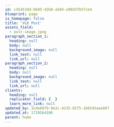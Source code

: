 ```yaml
---
id: c45453dd-8b85-42b8-a584-a98d37b57cb4
blueprint: page
is_homepage: false
title: 'VLK Post'
assets_field:
  - post-image.jpeg
paragraph_section_1:
  heading: null
  body: null
  background_image: null
  link_text: null
  link_url: null
paragraph_section_2:
  heading: null
  body: null
  background_image: null
  link_text: null
  link_url: null
clients:
  heading: null
  replicator_field: {  }
  learn_more_link: null
updated_by: 3cde8979-9e2c-4235-8275-1b6545aee897
updated_at: 1720564106
parent: home
---
```


